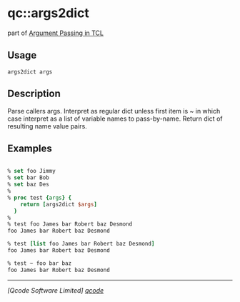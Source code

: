 qc::args2dict
=============

part of [Argument Passing in TCL](../qc/wiki/ArgPassing)

Usage
-----
`args2dict args`

Description
-----------
Parse callers args. Interpret as regular dict unless first item is ~ in which case interpret as a list of variable names to pass-by-name.
    Return dict of resulting name value pairs.

Examples
--------
```tcl

% set foo Jimmy
% set bar Bob
% set baz Des
%
% proc test {args} {
    return [args2dict $args]
  }
%
% test foo James bar Robert baz Desmond
foo James bar Robert baz Desmond

% test [list foo James bar Robert baz Desmond]
foo James bar Robert baz Desmond

% test ~ foo bar baz
foo James bar Robert baz Desmond

```

----------------------------------
*[Qcode Software Limited] [qcode]*

[qcode]: www.qcode.co.uk "Qcode Software"